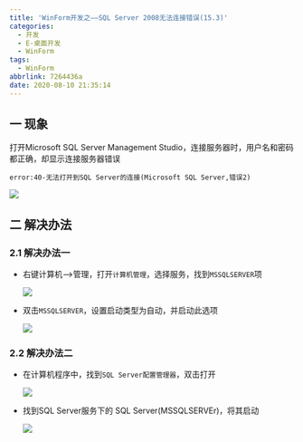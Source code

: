 ```yaml
---
title: 'WinForm开发之——SQL Server 2008无法连接错误(15.3)'
categories:
  - 开发
  - E-桌面开发
  - WinForm
tags:
  - WinForm
abbrlink: 7264436a
date: 2020-08-10 21:35:14
---
```

## 一 现象

打开Microsoft SQL Server Management Studio，连接服务器时，用户名和密码都正确，却显示连接服务器错误

```
error:40-无法打开到SQL Server的连接(Microsoft SQL Server,错误2)
```
<!--more-->
![][1]

## 二 解决办法

### 2.1 解决办法一

* 右键计算机——>管理，打开`计算机管理`，选择服务，找到`MSSQLSERVER`项

  ![][2]
  
* 双击`MSSQLSERVER`，设置启动类型为自动，并启动此选项

  ![][3]

### 2.2 解决办法二

* 在计算机程序中，找到` SQL Server配置管理器 `，双击打开

  ![][4]
  
* 找到SQL Server服务下的 SQL Server(MSSQLSERVEr)，将其启动

  ![][5]


[1]:https://cdn.jsdelivr.net/gh/PGzxc/CDN/blog-image/csharp-sql-server-login-error.png
[2]:https://cdn.jsdelivr.net/gh/PGzxc/CDN/blog-image/csharp-sql-server-state-view.png
[3]:https://cdn.jsdelivr.net/gh/PGzxc/CDN/blog-image/csharp-sql-server-delegate-start-auto.png
[4]:https://cdn.jsdelivr.net/gh/PGzxc/CDN/blog-image/sql-server-config-manager.png
[5]:https://cdn.jsdelivr.net/gh/PGzxc/CDN/blog-image/sql-server-mssqlserver-start.png